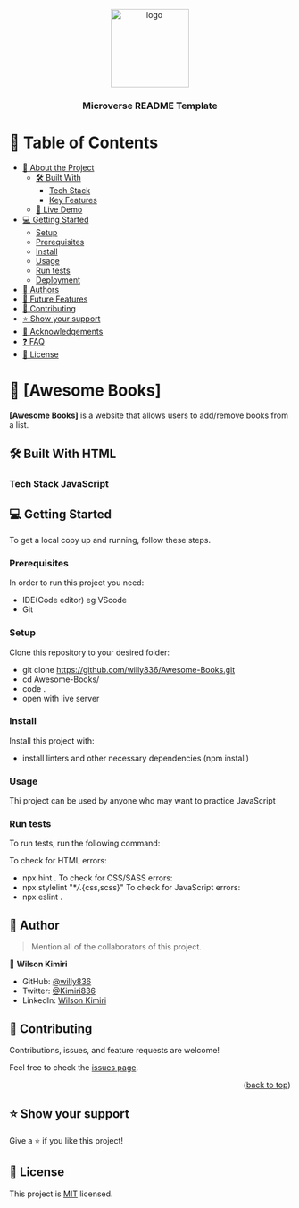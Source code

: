 <a name="readme-top"></a>

<div align="center">

  <img src="murple_logo.png" alt="logo" width="140"  height="auto" />
  <br/>

  <h3><b>Microverse README Template</b></h3>

</div>

<!-- TABLE OF CONTENTS -->

# 📗 Table of Contents

- [📖 About the Project](#about-project)
  - [🛠 Built With](#built-with)
    - [Tech Stack](#tech-stack)
    - [Key Features](#key-features)
  - [🚀 Live Demo](#live-demo)
- [💻 Getting Started](#getting-started)
  - [Setup](#setup)
  - [Prerequisites](#prerequisites)
  - [Install](#install)
  - [Usage](#usage)
  - [Run tests](#run-tests)
  - [Deployment](#triangular_flag_on_post-deployment)
- [👥 Authors](#authors)
- [🔭 Future Features](#future-features)
- [🤝 Contributing](#contributing)
- [⭐️ Show your support](#support)
- [🙏 Acknowledgements](#acknowledgements)
- [❓ FAQ](#faq)
- [📝 License](#license)

<!-- PROJECT DESCRIPTION -->

# 📖 [Awesome Books] <a name="about-project"></a>



**[Awesome Books]** is a website that allows users to add/remove books from a list.

## 🛠 Built With <a name="built-with">HTML</a>

### Tech Stack <a name="tech-stack">JavaScript</a>


<!-- GETTING STARTED -->

## 💻 Getting Started <a name="getting-started"></a>

To get a local copy up and running, follow these steps.

### Prerequisites

In order to run this project you need:

- IDE(Code editor) eg VScode
- Git

### Setup

Clone this repository to your desired folder:

- git clone https://github.com/willy836/Awesome-Books.git
- cd Awesome-Books/
- code .
- open with live server
### Install

Install this project with:

- install linters and other necessary dependencies (npm install)

### Usage

Thi project can be used by anyone who may want to practice JavaScript

### Run tests

To run tests, run the following command:

To check for HTML errors:
- npx hint .
To check for CSS/SASS errors:
- npx stylelint "\*_/_.{css,scss}"
To check for JavaScript errors:
- npx eslint .


## 👥 Author <a name="authors"></a>

> Mention all of the collaborators of this project.

👤 **Wilson Kimiri**

- GitHub: [@willy836](https://github.com/willy836)
- Twitter: [@Kimiri836](https://twitter.com/Kimiri836)
- LinkedIn: [Wilson Kimiri](https://www.linkedin.com/in/wilson-kimiri-420396235/)


## 🤝 Contributing <a name="contributing"></a>

Contributions, issues, and feature requests are welcome!

Feel free to check the [issues page](../../issues/).

<p align="right">(<a href="#readme-top">back to top</a>)</p>

<!-- SUPPORT -->

## ⭐️ Show your support <a name="support"></a>

Give a ⭐️ if you like this project!


<!-- LICENSE -->

## 📝 License <a name="license"></a>

This project is [MIT](./LICENSE) licensed.

